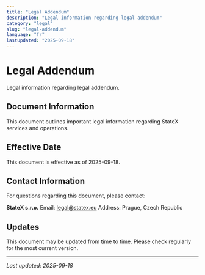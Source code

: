 ```yaml
---
title: "Legal Addendum"
description: "Legal information regarding legal addendum"
category: "legal"
slug: "legal-addendum"
language: "fr"
lastUpdated: "2025-09-18"
---
```


# Legal Addendum

Legal information regarding legal addendum.

## Document Information

This document outlines important legal information regarding StateX services and operations.

## Effective Date

This document is effective as of 2025-09-18.

## Contact Information

For questions regarding this document, please contact:

**StateX s.r.o.**
Email: legal@statex.eu
Address: Prague, Czech Republic

## Updates

This document may be updated from time to time. Please check regularly for the most current version.

---

*Last updated: 2025-09-18*